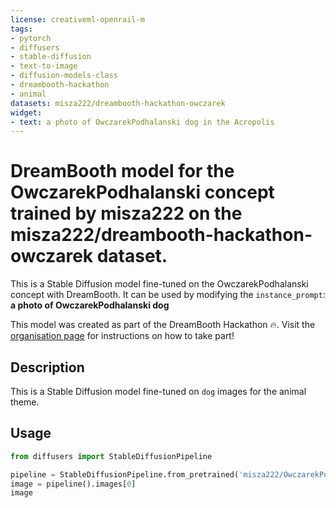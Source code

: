 ```yaml
---
license: creativeml-openrail-m
tags:
- pytorch
- diffusers
- stable-diffusion
- text-to-image
- diffusion-models-class
- dreambooth-hackathon
- animal
datasets: misza222/dreambooth-hackathon-owczarek
widget:
- text: a photo of OwczarekPodhalanski dog in the Acropolis
---
```


# DreamBooth model for the OwczarekPodhalanski concept trained by misza222 on the misza222/dreambooth-hackathon-owczarek dataset.

This is a Stable Diffusion model fine-tuned on the OwczarekPodhalanski concept with DreamBooth. It can be used by modifying the `instance_prompt`: **a photo of OwczarekPodhalanski dog**

This model was created as part of the DreamBooth Hackathon 🔥. Visit the [organisation page](https://huggingface.co/dreambooth-hackathon) for instructions on how to take part!

## Description


This is a Stable Diffusion model fine-tuned on `dog` images for the animal theme.


## Usage

```python
from diffusers import StableDiffusionPipeline

pipeline = StableDiffusionPipeline.from_pretrained('misza222/OwczarekPodhalanski-dog-lr1e-06-max_train_steps1200')
image = pipeline().images[0]
image
```
